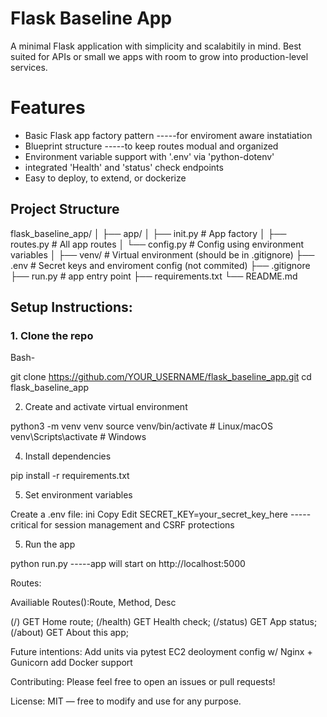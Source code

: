 # Flask Baseline App

A minimal Flask application with simplicity and scalabitily in mind. Best suited for APIs or small we apps with room to grow into production-level services.

# Features

- Basic Flask app factory pattern  -----for enviroment aware instatiation
- Blueprint structure  -----to keep routes modual and organized 
- Environment variable support with '.env' via 'python-dotenv'
- integrated 'Health' and 'status' check endpoints
- Easy to deploy, to extend, or dockerize

## Project Structure

flask_baseline_app/
│
├── app/
│ ├── init.py # App factory
│ ├── routes.py # All app routes
│ └── config.py # Config using environment variables
│
├── venv/ # Virtual environment (should be in .gitignore)
├── .env # Secret keys and enviroment config (not commited)
├── .gitignore
├── run.py # app entry point
├── requirements.txt
└── README.md

## Setup Instructions:

### 1. Clone the repo

Bash-

git clone https://github.com/YOUR_USERNAME/flask_baseline_app.git
cd flask_baseline_app

2. Create and activate virtual environment
   
python3 -m venv venv
source venv/bin/activate  # Linux/macOS
venv\Scripts\activate     # Windows

4. Install dependencies

pip install -r requirements.txt

5. Set environment variables

Create a .env file:
ini
Copy
Edit
SECRET_KEY=your_secret_key_here -----critical for session management and CSRF protections

5. Run the app

python run.py   -----app will start on http://localhost:5000

Routes:

Availiable Routes():Route, Method, Desc

(/)	     GET   Home route;
(/health)  GET  Health check;
(/status)  GET	 App status;
(/about)	 GET About this app;

Future intentions:
Add units via pytest
EC2 deoloyment config w/ Nginx + Gunicorn
add Docker support

Contributing:
Please feel free to open an issues or pull requests!

License:
MIT — free to modify and use for any purpose.
